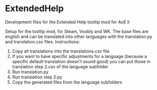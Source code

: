 # ExtendedHelp
Development files for the Extended Help tooltip mod for AoE II

Setup for the tooltip mod, for Steam, Voobly and WK. The base files are english and can be translated into other languages with the translation.py and translation.csv files.
Instructions:

1. Copy all translations into the translations.csv file
2. If you want to have specific adjustments for a language (because a specific default translation doesn't sound good) you can put those in translation step 2.csv of the language subfolder
3. Run translation.py
4. Run translation step 2.py
5. Copy the generated files from the language subfolders
